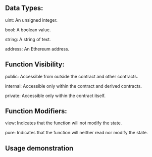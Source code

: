 ## Data Types:

uint: An unsigned integer.

bool: A boolean value.

string: A string of text.

address: An Ethereum address.

## Function Visibility:

public: Accessible from outside the contract and other contracts.

internal: Accessible only within the contract and derived contracts.

private: Accessible only within the contract itself.

## Function Modifiers:

view: Indicates that the function will not modify the state.

pure: Indicates that the function will neither read nor modify the state.

## Usage demonstration
